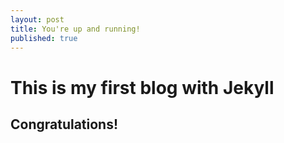 ```yaml
---
layout: post
title: You're up and running!
published: true
---
```


# This is my first blog with Jekyll

## Congratulations!
